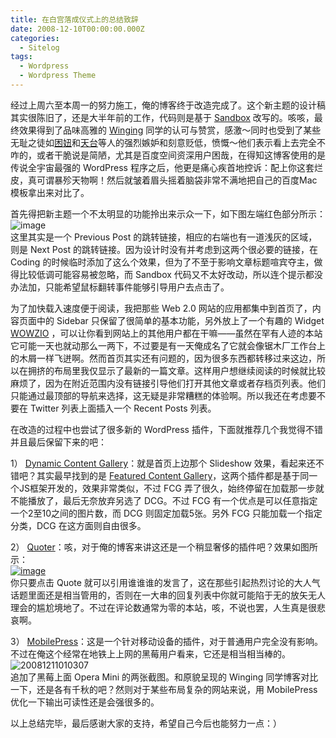 ```yaml
---
title: 在白宫落成仪式上的总结致辞
date: 2008-12-10T00:00:00.000Z
categories:
  - Sitelog
tags:
  - Wordpress
  - Wordpress Theme
---
```


经过上周六至本周一的努力施工，俺的博客终于改造完成了。这个新主题的设计稿其实很陈旧了，还是大半年前的工作，代码则是基于 [Sandbox](http://www.plaintxt.org/themes/sandbox/) 改写的。咳咳，最终效果得到了品味高雅的 [Winging](http://www.xwingx.com/blog) 同学的认可与赞赏，感激～同时也受到了某些无耻之徒如[困妞](http://hi.baidu.com/%B7%EF%CE%E5%CF%C8%C9%FA)和[天台](http://tiantai.blog.tianya.cn/)等人的强烈嫉妒和刻意贬低，愤慨～他们表示看上去完全不咋的，或者干脆说是简陋，尤其是百度空间资深用户困哉，在得知这博客使用的是传说全宇宙最强的 WordPress 程序之后，他更是痛心疾首地控诉：配上你这套烂皮，真可谓暴殄天物啊！然后就皱着眉头摇着脑袋非常不满地把自己的百度Mac模板拿出来对比了。

首先得把新主题一个不太明显的功能拎出来示众一下，如下图左端红色部分所示：  
![image](http://i1.wp.com/kaero.files.wordpress.com/2008/12/200812110103071.pngwp-content/uploads/2008/12/image.png?resize=440%2C44)  
这里其实是一个 Previous Post 的跳转链接，相应的右端也有一道浅灰的区域，则是 Next Post 的跳转链接。因为设计时没有并考虑到这两个很必要的链接，在 Coding 的时候临时添加了这么个效果，但为了不至于影响文章标题喧宾夺主，做得比较低调可能容易被忽略，而 Sandbox 代码又不太好改动，所以连个提示都没办法加，只能希望鼠标翻转事件能够引导用户去点击了。

为了加快载入速度便于阅读，我把那些 Web 2.0 网站的应用都集中到首页了，内容页面中的 Sidebar 只保留了很简单的基本功能，另外放上了一个有趣的 Widget [WOWZIO](http://www.wowzio.com/) ，可以让你看到网站上的其他用户都在干嘛——虽然在罕有人迹的本站它可能一天也就动那么一两下，不过要是有一天俺成名了它就会像锯木厂工作台上的木屑一样飞迸啊。然而首页其实还有问题的，因为很多东西都转移过来这边，所以在拥挤的布局里我仅显示了最新的一篇文章。这样用户想继续阅读的时候就比较麻烦了，因为在附近范围内没有链接引导他们打开其他文章或者存档页列表。他们只能通过最顶部的导航来选择，这无疑是非常糟糕的体验啊。所以我还在考虑要不要在 Twitter 列表上面插入一个 Recent Posts 列表。

在改造的过程中也尝试了很多新的 WordPress 插件，下面就推荐几个我觉得不错并且最后保留下来的吧：

1） [Dynamic Content Gallery](http://www.studiograsshopper.ch/wordpress-plugins/dynamic-content-gallery-plugin-v2/)：就是首页上边那个 Slideshow 效果，看起来还不错吧？其实最早找到的是 [Featured Content Gallery](http://www.revolutiontwo.com/plugins/featured-content-gallery.htm)，这两个插件都是基于同一个JS框架开发的，效果非常类似，不过 FCG 弄了很久，始终停留在加载那一步就不能播放了，最后无奈放弃另选了 DCG。不过 FCG 有一个优点是可以任意指定一个2至10之间的图片数，而 DCG 则固定加载5张。另外 FCG 只能加载一个指定分类，DCG 在这方面则自由很多。

2） [Quoter](http://www.damagedgoods.it/wp-plugins/quoter/)：咳，对于俺的博客来讲这还是一个稍显奢侈的插件吧？效果如图所示：  
[![image](http://i0.wp.com/kaero.files.wordpress.com/2008/12/200812110103071.pngwp-content/uploads/2008/12/image-thumb.png?resize=446%2C119)](http://i0.wp.com/kaero.files.wordpress.com/2008/12/200812110103071.pngwp-content/uploads/2008/12/image1.png)  
你只要点击 Quote 就可以引用谁谁谁的发言了，这在那些引起热烈讨论的大人气话题里面还是相当管用的，否则在一大串的回复列表中你就可能陷于无的放矢无人理会的尴尬境地了。不过在评论数通常为零的本站，咳，不说也罢，人生真是很悲哀啊。

3） [MobilePress](http://www.mobilepress.co.za)：这是一个针对移动设备的插件，对于普通用户完全没有影响。不过在俺这个经常在地铁上上网的黑莓用户看来，它还是相当相当棒的。  
![20081211010307](http://i1.wp.com/kaero.files.wordpress.com/2008/12/200812110103071.pngwp-content/uploads/2008/12/20081211010307.png?resize=440%2C168)  
追加了黑莓上面 Opera Mini 的两张截图。和原貌呈现的 Winging 同学博客对比一下，还是各有千秋的吧？然则对于某些布局复杂的网站来说，用 MobilePress 优化一下输出可读性还是会强很多的。

以上总结完毕，最后感谢大家的支持，希望自己今后也能努力一点：）
